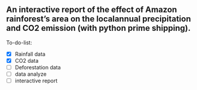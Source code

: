 ## An interactive report of the effect of Amazon rainforest’s area on the localannual precipitation and CO2 emission (with python prime shipping).

To-do-list:
- [x] Rainfall data
- [x] CO2 data
- [ ] Deforestation data
- [ ] data analyze
- [ ] interactive report
